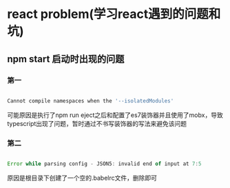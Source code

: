 
# react problem(学习react遇到的问题和坑)

## npm start 启动时出现的问题

### 第一

```js

Cannot compile namespaces when the '--isolatedModules'

```

可能原因是执行了npm run eject之后和配置了es7装饰器并且使用了mobx，导致typescript出现了问题，暂时通过不书写装饰器的写法来避免该问题

### 第二

```js

Error while parsing config - JSON5: invalid end of input at 7:5

```

原因是根目录下创建了一个空的.babelrc文件，删除即可